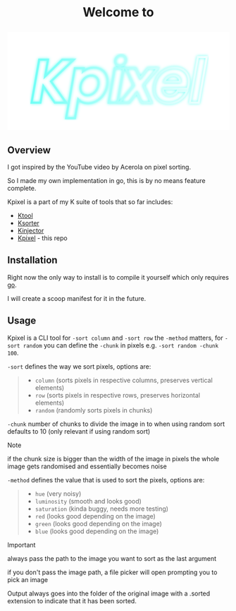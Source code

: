 # <p align="center">Welcome to</p>

<p align="center">
    <img src="Kpixel.svg" alt="Kpixel" title="Kpixel logo">
</p>

## Overview

I got inspired by the YouTube video by Acerola on pixel sorting.

So I made my own implementation in go, this is by no means feature complete.

Kpixel is a part of my K suite of tools that so far includes:
- [Ktool](https://github.com/kociumba/ktool)
- [Ksorter](https://github.com/kociumba/ksorter)
- [Kinjector](https://github.com/kociumba/Kinjector)
- [Kpixel](https://github.com/kociumba/kpixel) - this repo

## Installation

Right now the only way to install is to compile it yourself which only requires [go](https://go.dev/dl/).

I will create a scoop manifest for it in the future.

## Usage

Kpixel is a CLI tool for `-sort column` and `-sort row` the `-method` matters, for `-sort random` you can define the `-chunk` in pixels e.g. `-sort random -chunk 100`.

`-sort` defines the way we sort pixels, options are:

> - `column` (sorts pixels in respective columns, preserves vertical elements)
> - `row` (sorts pixels in respective rows, preserves horizontal elements)
> - `random` (randomly sorts pixels in chunks)

`-chunk` number of chunks to divide the image in to when using random sort defaults to 10 (only relevant if using random sort)

> [!NOTE]
> if the chunk size is bigger than the width of the image in pixels the whole image gets randomised and essentially becomes noise

`-method` defines the value that is used to sort the pixels, options are:

> - `hue` (very noisy)
> - `luminosity` (smooth and looks good)
> - `saturation` (kinda buggy, needs more testing)
> - `red` (looks good depending on the image)
> - `green` (looks good depending on the image)
> - `blue` (looks good depending on the image)

> [!IMPORTANT]
> always pass the path to the image you want to sort as the last argument
>
> if you don't pass the image path, a file picker will open prompting you to pick an image 

Output always goes into the folder of the original image with a .sorted extension to indicate that it has been sorted.